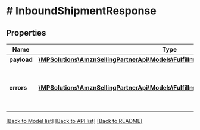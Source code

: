 # # InboundShipmentResponse

## Properties

Name | Type | Description | Notes
------------ | ------------- | ------------- | -------------
**payload** | [**\MPSolutions\AmznSellingPartnerApi\Models\FulfillmentInbound\InboundShipmentResult**](InboundShipmentResult.md) |  | [optional]
**errors** | [**\MPSolutions\AmznSellingPartnerApi\Models\FulfillmentInbound\Error[]**](Error.md) | A list of error responses returned when a request is unsuccessful. | [optional]

[[Back to Model list]](../../README.md#models) [[Back to API list]](../../README.md#endpoints) [[Back to README]](../../README.md)
